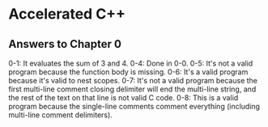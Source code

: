 # Accelerated C++
## Answers to Chapter 0

0-1: It evaluates the sum of 3 and 4.
0-4: Done in 0-0.
0-5: It's not a valid program because the function body is missing.
0-6: It's a valid program because it's valid to nest scopes.
0-7: It's not a valid program because the first multi-line comment closing delimiter will end the multi-line string, and the rest of the text on that line is not valid C code.
0-8: This is a valid program because the single-line comments comment everything (including multi-line comment delimiters).
